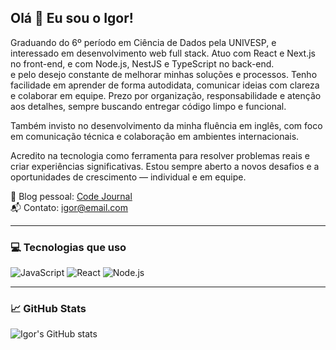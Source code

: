 ## Olá 👋 Eu sou o Igor!

Graduando do 6º período em Ciência de Dados pela UNIVESP, e interessado em desenvolvimento web full stack. Atuo com React e Next.js no front-end, e com Node.js, NestJS e TypeScript no back-end.  
 e pelo desejo constante de melhorar minhas soluções e processos. Tenho facilidade em aprender de forma autodidata, comunicar ideias com clareza e colaborar em equipe. Prezo por organização, responsabilidade e atenção aos detalhes, sempre buscando entregar código limpo e funcional.

Também invisto no desenvolvimento da minha fluência em inglês, com foco em comunicação técnica e colaboração em ambientes internacionais.

Acredito na tecnologia como ferramenta para resolver problemas reais e criar experiências significativas. Estou sempre aberto a novos desafios e a oportunidades de crescimento — individual e em equipe.

🚀 Blog pessoal: [Code Journal](https://linkdoproj.com)  
📬 Contato: igor@email.com

---

### 💻 Tecnologias que uso

![JavaScript](https://img.shields.io/badge/-JavaScript-black?style=flat-square&logo=javascript)
![React](https://img.shields.io/badge/-React-black?style=flat-square&logo=react)
![Node.js](https://img.shields.io/badge/-Node.js-black?style=flat-square&logo=node.js)

---


### 📈 GitHub Stats

![Igor's GitHub stats](https://github-readme-stats.vercel.app/api?username=igorfonseca05&show_icons=true&theme=tokyonight)








